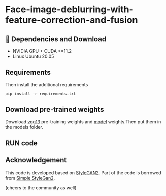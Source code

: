 # Face-image-deblurring-with-feature-correction-and-fusion

## :wrench: Dependencies and Download

- NVIDIA GPU + CUDA >=11.2
- Linux Ubuntu 20.05

## Requirements
Then install the additional requirements
```
pip install -r requirements.txt
```

## Download pre-trained weights
Download [vgg13]() pre-training weights and [model]() weights.Then put them in the models folder.

## RUN code


## Acknowledgement

This code is developed based on [StyleGAN2](https://arxiv.org/abs/1912.04958). Part of the code is borrowed from [Simple StyleGan2](https://github.com/lucidrains/stylegan2-pytorch).

(cheers to the community as well)
